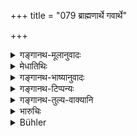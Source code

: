 +++
title = "079 ब्राह्मणार्थे गवार्थे"

+++

<details><summary>गङ्गानथ-मूलानुवादः</summary>

He may give up his life unhesitatingly for the sake of a cow or a Brāhmaṇa; the protector of the cow and the Brāhmaṇa becomes absolved from the guilt of Brāhmaṇa-killing.—(79)
</details>

<details><summary>मेधातिथिः</summary>

अपरित्रायापि **सम्यक् प्राणपरित्यागेन मुच्यते** । परित्रायाप्राणत्यागेनापि ॥ ११.७९ ॥
</details>

<details><summary>गङ्गानथ-भाष्यानुवादः</summary>

If the man gives up his life in trying to save,—even though he does not succeed in saving,—he becomes absolved; while, if he succeeds in saving, then he becomes absolved, even though he may not lose his life in doing it.—(79)
</details>

<details><summary>गङ्गानथ-टिप्पन्यः</summary>

This verse is quoted in *Madanapārijāta* (p. 797), which adds the following explanation:—Here the text lays down separately, (*a*) ‘immediate surrendering of his life for the sake of a Brāhmaṇa,’ and (*b*) ‘saving of the cow and the Brāhmaṇa’; from which it follows that—(*a*) if the man succeeds in saving the cow or the Brāhmaṇa, he becomes purified, even though his own life may have been saved, and (*b*) even though he may not succeed in saving the cow or the Bārhmaṇa, he becomes purified, if he has tried his best and lost his life in the attempt to save them.

It is quoted in *Aparārka* (p. 1058), which adds the following notes:—This is to be taken in connection with the ‘Twelve years penance’; even though the man may not succeed in saving the cow or the Brāhmaṇa, if he has tried his best, and perishes in the attempt, he becomes purified; and if he has succeeded in saving them, he becomes purified, even though he may not have lost his life in the attempt.

It is quoted in *Mitākṣarā* (3.244), which adds that ‘saving the Brāhmaṇa’ and ‘perishing for the sake of the Brāhmaṇa’ are two distinct things.
</details>

<details><summary>गङ्गानथ-तुल्य-वाक्यानि</summary>

**(verses 11.72-86)**

See Comparative notes for [Verse 11.72].
</details>

<details><summary>भारुचिः</summary>

विनाशवत् स्थित्यर्थः । एतच् च प्रक्रान्तद्वादसवार्षिकप्रायश्चित्तस्योपदिश्यते । तथा च गोब्राह्मणपरित्राय्यासमाप्तकालो ऽपि मरणाच् छुध्यति । एवं परित्राय्यामृतो ऽपि शुध्यतीत्यर्थः । एवं च नेदं प्रायश्चित्तान्तरम्, किं तर्ह्य् अस्यैव गुणविधिः । यदि ह्य् एतत् प्रायश्चित्तान्तरं स्यात्, तेन वैकल्पिकत्वाद् एतेषां प्रक्रान्तद्वादसवार्षिकप्रायस्चित्तो ऽनेन नाधिक्रियते । येन वैकल्पिकेष्व् एकस्मिन् प्रायश्चित्ते ऽधिकृतो न प्रायश्चित्तान्तरेणाधिक्रियते, वैकल्पिकत्वाद् एव । इतरथा हि समुच्चयः स्यात् । एवं च विकल्पे ऽस्य साक्षाच् छ्रवणम् उपरुध्यते । न चायं न्याय्यः । श्रुतार्थहानिर् अश्रुतकल्पना च । तस्माद् यथोक्त एवार्थः ॥ ११.७८ ॥
</details>

<details><summary>Bühler</summary>

080	He who unhesitatingly abandons life for the sake of Brahmanas or of cows, is freed from (the guilt of) the murder of a Brahmana, and (so is he) who saves (the life of) a cow, or of a Brahmana.
</details>
